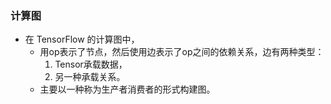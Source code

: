 ### 计算图

* 在 TensorFlow 的计算图中，
    * 用op表示了节点，然后使用边表示了op之间的依赖关系，边有两种类型：
        1. Tensor承载数据，
        2. 另一种承载关系。
    * 主要以一种称为生产者消费者的形式构建图。

